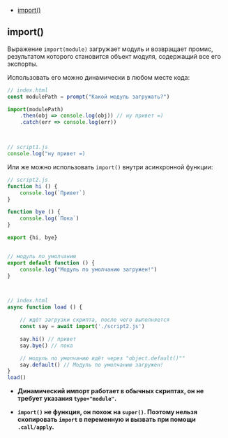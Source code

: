 - [import()](#import)

## import()

Выражение `import(module)` загружает модуль и возвращает промис, результатом которого становится объект модуля, содержащий все его экспорты.

Использовать его можно динамически в любом месте кода:

```javascript
// index.html
const modulePath = prompt("Какой модуль загружать?")

import(modulePath)
    .then(obj => console.log(obj)) // ну привет =)
    .catch(err => console.log(err))



// script1.js
console.log("ну привет =)
```

Или же можно использовать `import()` внутри асинхронной функции:

```javascript
// script2.js 
function hi () {
    console.log(`Привет`)
}

function bye () {
    console.log(`Пока`)
}

export {hi, bye}


// модуль по умолчанию
export default function () {
    console.log("Модуль по умолчанию загружен!")
}



// index.html
async function load () {

    // ждёт загрузки скрипта, после чего выполняется
    const say = await import('./script2.js')

    say.hi() // привет
    say.bye() // пока

    // модуль по умолчанию идёт через "object.default()""
    say.default() // Модуль по умолчанию загружен!
}
load()
```

* **Динамический импорт работает в обычных скриптах, он не требует указания `type="module"`.**

* **`import()` не функция, он похож на `super()`. Поэтому нельзя скопировать `import` в переменную и вызвать при помощи `.call/apply`.**
